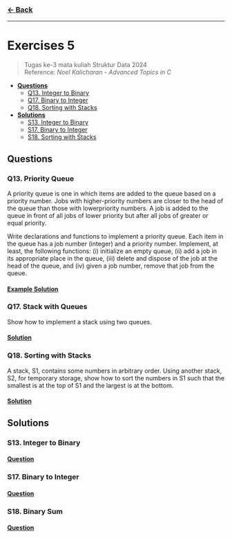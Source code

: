 ### [← Back](../../README.md)
<hr />

# Exercises 5
> Tugas ke-3 mata kuliah Struktur Data 2024<br>
> Reference: _Noel Kalicharan - Advanced Topics in C_<br>
- [**Questions**](#qs)
    - [Q13. Integer to Binary](#q13)
    - [Q17. Binary to Integer](#q17)
    - [Q18. Sorting with Stacks](#q18)
- [**Solutions**](#ss)
    - [S13. Integer to Binary](#s13)
    - [S17. Binary to Integer](#s17)
    - [S18. Sorting with Stacks](#s18)

## Questions <a name="qs"></a>
### Q13. Priority Queue <a name="q13"></a>
A priority queue is one in which items are added to the queue based on a priority number. Jobs with higher-priority numbers are closer to the head of the queue than those with lowerpriority numbers. A job is added to the queue in front of all jobs of lower priority but after all jobs of greater or equal priority.

Write declarations and functions to implement a priority queue. Each item in the queue has a job number (integer) and a priority number. Implement, at least, the following functions: (i) initialize an empty queue, (ii) add a job in its appropriate place in the queue, (iii) delete and dispose of the job at the head of the queue, and (iv) given a job number, remove that job from the queue.

#### [Example Solution](#s13)

### Q17. Stack with Queues <a name="q17"></a>
Show how to implement a stack using two queues.

#### [Solution](#s17)

### Q18. Sorting with Stacks <a name="q18"></a>
A stack, S1, contains some numbers in arbitrary order. Using another stack, S2, for temporary storage, show how to sort the numbers in S1 such that the smallest is at the top of S1 and the largest is at the bottom.

#### [Solution](#s18)

## Solutions <a name="ss"></a>
### S13. Integer to Binary <a name="s13"></a>
#### [Question](#q13)
### S17. Binary to Integer <a name="s17"></a>
#### [Question](#q17)
### S18. Binary Sum <a name="s18"></a>
#### [Question](#q18)
